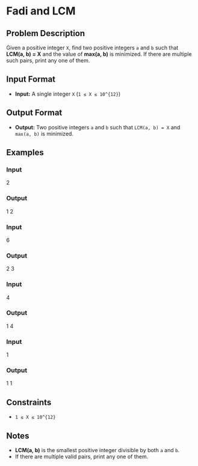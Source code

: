
# Fadi and LCM

## Problem Description
Given a positive integer `X`, find two positive integers `a` and `b` such that **LCM(a, b) = X** and the value of **max(a, b)** is minimized. If there are multiple such pairs, print any one of them.

## Input Format
- **Input:** A single integer `X` (`1 ≤ X ≤ 10^{12}`)

## Output Format
- **Output:** Two positive integers `a` and `b` such that `LCM(a, b) = X` and `max(a, b)` is minimized.

## Examples

### Input
2
<br/>
### Output
1 2
<br/>

### Input
6
<br/>
### Output
2 3
<br/>

### Input
4
<br/>
### Output
1 4
<br/>

### Input
1
<br/>
### Output
1 1
<br/>

## Constraints
- `1 ≤ X ≤ 10^{12}`

## Notes
- **LCM(a, b)** is the smallest positive integer divisible by both `a` and `b`.
- If there are multiple valid pairs, print any one of them.

